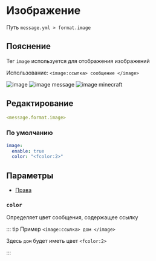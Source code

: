 # Изображение
Путь `message.yml > format.image`

## Пояснение
Тег `image` используется для отображения изображений

Использование: `<image:ссылка> сообщение </image>`

![image](https://i.imgur.com/hX8U4T7.png)
![image message](/imagemessage.png)
![image minecraft](/imageminecraft.png)


## Редактирование
```yaml
<message.format.image>
```

### По умолчанию
```yaml
image:
  enable: true
  color: "<fcolor:2>"
```

## Параметры

- [Права](/docs/permission/message/format/image/)

<!--@include: @/parts/enable.md-->

### `color`

Определяет цвет сообщения, содержащее ссылку

::: tip Пример
`<image:ссылка> дом </image>`

Здесь `дом` будет иметь цвет `<fcolor:2>`

:::